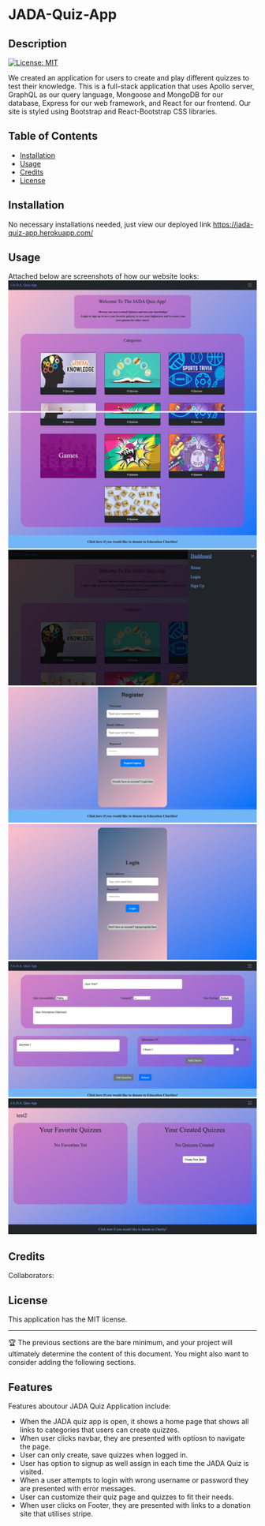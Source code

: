# JADA-Quiz-App

## Description

[![License: MIT](https://img.shields.io/badge/License-MIT-yellow.svg)](https://opensource.org/licenses/MIT)



We created an application for users to create and play different quizzes to test their knowledge. This is a full-stack application that uses Apollo server, GraphQL as our query language, Mongoose and MongoDB for our database, Express for our web framework, and React for our frontend. Our site is styled using Bootstrap and React-Bootstrap CSS libraries.

## Table of Contents 

- [Installation](#installation)
- [Usage](#usage)
- [Credits](#credits)
- [License](#license)

## Installation

No necessary installations needed, just view our deployed link https://jada-quiz-app.herokuapp.com/

## Usage

Attached below are screenshots of how our website looks:
    ![images](client/src/assets/JADA1.png)
    ![images](client/src/assets/JADA2.png)
    ![images](client/src/assets/JADA3.png)
    ![images](client/src/assets/JADA4.png)
    ![images](client/src/assets/JADA5.png)
    ![images](client/src/assets/JADA6.png)
    ![images](client/src/assets/JADA7.png)

## Credits

Collaborators: 




## License

This application has the MIT license.

---

🏆 The previous sections are the bare minimum, and your project will ultimately determine the content of this document. You might also want to consider adding the following sections.



## Features
Features aboutour JADA Quiz Application include:

- When the JADA quiz app is open, it shows a home page that shows all links to categories that users can create quizzes.
- When user clicks navbar, they are presented with optiosn to navigate the page.
- User can only create, save quizzes when logged in.
- User has option to signup as well assign in each time the JADA Quiz is visited.
- When a user attempts to login with wrong username or password they are presented with error messages.
- User can customize their quiz page and quizzes to fit their needs.
- When user clicks on Footer, they are presented with links to a donation site that utilises stripe.








